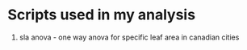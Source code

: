 # Scripts used in my analysis
1. sla anova - one way anova for specific leaf area in canadian cities
